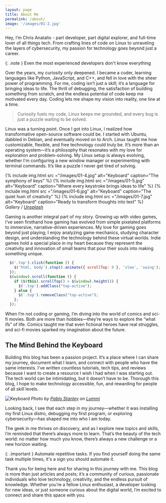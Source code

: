 ```yaml
---
layout: page
title: About Me
permalink: /about/
image: '/images/01-2.jpg'
---
```


Hey, I’m Chris Anatalio - part developer, part digital explorer, and full-time lover of all things tech. From crafting lines of code on Linux to unraveling the layers of cybersecurity, my passion for technology goes beyond just a career.

{: .note }
Even the most experienced developers don't know everything

Over the years, my curiosity only deepened. I became a coder, learning languages like Python, JavaScript, and C++, and fell in love with the sheer power of programming. For me, coding isn’t just a skill; it’s a language for bringing ideas to life. The thrill of debugging, the satisfaction of building something from scratch, and the endless potential of code keep me motivated every day. Coding lets me shape my vision into reality, one line at a time.

> Curiosity fuels my code, Linux keeps me grounded, and every bug is just a puzzle waiting to be solved.

Linux was a turning point. Once I got into Linux, I realized how transformative open-source software could be. I started with Ubuntu, dabbled in Debian, and eventually moved on to Arch. Linux taught me how customizable, flexible, and free technology could truly be. It’s more than an operating system—it’s a philosophy that resonates with my love for exploration and problem-solving. My Linux setup is always evolving, whether I'm configuring a new window manager or experimenting with terminal commands. It’s like a puzzle I never get tired of solving.

<div class="gallery-box">
  <div class="gallery gallery-columns-2">
    {% include img.html src ="/images/01-4.jpg" alt="Keyboard" caption="The symphony of keys" %}
    {% include img.html src ="/images/01-5.jpg" alt="Keyboard" caption="Where every keystroke brings ideas to life" %}
    {% include img.html src ="/images/01-6.jpg" alt="Keyboard" caption="The quiet hum of creativity" %}
    {% include img.html src ="/images/01-7.jpg" alt="Keyboard" caption="Ready to transform thoughts into text" %}
  </div>
  <em>Gallery / <a href="https://unsplash.com/" target="_blank">Unsplash</a></em>
</div>

Gaming is another integral part of my story. Growing up with video games, I’ve seen firsthand how gaming has evolved from simple pixelated platforms to immersive, narrative-driven experiences. My love for gaming goes beyond just playing; I enjoy analyzing game mechanics, studying character design, and understanding the technology behind these virtual worlds. Indie games hold a special place in my heart because they represent the creativity and innovation of small teams that pour their souls into making something unique.

```js
  $('.top').click(function () {
    $('html, body').stop().animate({ scrollTop: 0 }, 'slow', 'swing');
  });
  $(window).scroll(function () {
    if ($(this).scrollTop() > $(window).height()) {
      $('.top').addClass("top-active");
    } else {
      $('.top').removeClass("top-active");
    };
  });
```

When I’m not coding or gaming, I’m diving into the world of comics and sci-fi movies. Both are more than hobbies—they’re ways to explore the “what ifs” of life. Comics taught me that even fictional heroes have real struggles, and sci-fi movies sparked my imagination about the future.

## The Mind Behind the Keyboard

Building this blog has been a passion project. It’s a place where I can share my journey, document what I learn, and connect with people who have the same interests. I’ve written countless tutorials, tech tips, and reviews because I want to create a resource I wish I had when I was starting out. The tech world can be intimidating, but it doesn’t have to be. Thоrough this blog, I hope to make technology accessible, fun, and rewarding for people of all skill levels.

![Keyboard]({{site.baseurl}}/images/01-3.jpg)
*Photo by [Pablo Stanley](https://www.lummi.ai/photo/contemplative-technicolor-workstation-sonrb) on [Lummi](https://www.lummi.ai/)*

Looking back, I see that each step in my journey—whether it was installing my first Linux distro, debugging my first program, or exploring cybersecurity—has shaped me into who I am today.

The geek in me thrives on discovery, and as I explore new topics and skills, I’m reminded that there’s always more to learn. That’s the beauty of the tech world: no matter how much you know, there’s always a new challenge or a new horizon waiting.

{: .important }
Automate repetitive tasks. If you find yourself doing the same task multiple times, it's a sign you should automate it.

Thank you for being here and for sharing in this journey with me. This blog is more than just articles and posts; it’s a community of curious, passionate individuals who love technology, creativity, and the endless pursuit of knowledge. Whether you’re a fellow Linux enthusiast, a developer looking for new ideas, or just someone curious about the digital world, I’m excited to connect and share this space with you.